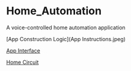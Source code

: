 # Home_Automation
A voice-controlled home automation application


[App Construction Logic](App Instructions.jpeg)

[App Interface](App.jpeg)

[Home Circuit](Working.jpeg)
